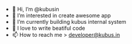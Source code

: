 - 👋 Hi, I’m @kubusin
- 👀 I’m interested in create awesome app
- 🌱 I’m currently building kubus internal system
- 💞️ I love to write beatiful code
- 📫 How to reach me > developer@kubus.in

<!---
We are packaging happiness :)
--->
